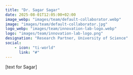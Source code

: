 ```yaml
---
title: "Dr. Sagar Sagar"
date: 2025-08-01T12:05:00+02:00
image_webp: "images/team/default-collaborator.webp"
image: "images/team/default-collaborator.jpg"
logo_webp: "images/team/innovation-lab-logo.webp" 
logo: "images/team/innovation-lab-logo.png" 
designation: "Research Partner, University of Science"
social:
    - icon: "ti-world"
      link: "#"
---
```


[text for Sagar]
